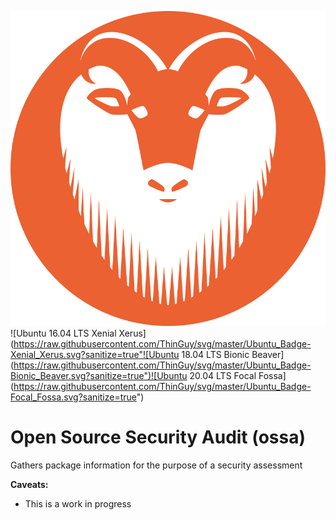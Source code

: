 ![Ubuntu 14.04 LTS Trusty Tahr](https://raw.githubusercontent.com/ThinGuy/svg/master/Ubuntu_Badge-Trusty_Tahr.svg?sanitize=true")![Ubuntu 16.04 LTS Xenial Xerus](https://raw.githubusercontent.com/ThinGuy/svg/master/Ubuntu_Badge-Xenial_Xerus.svg?sanitize=true"![Ubuntu 18.04 LTS Bionic Beaver](https://raw.githubusercontent.com/ThinGuy/svg/master/Ubuntu_Badge-Bionic_Beaver.svg?sanitize=true")![Ubuntu 20.04 LTS Focal Fossa](https://raw.githubusercontent.com/ThinGuy/svg/master/Ubuntu_Badge-Focal_Fossa.svg?sanitize=true")

# Open Source Security Audit (ossa)
Gathers package information for the purpose of a security assessment

**Caveats:** 
 - This is a work in progress
 

